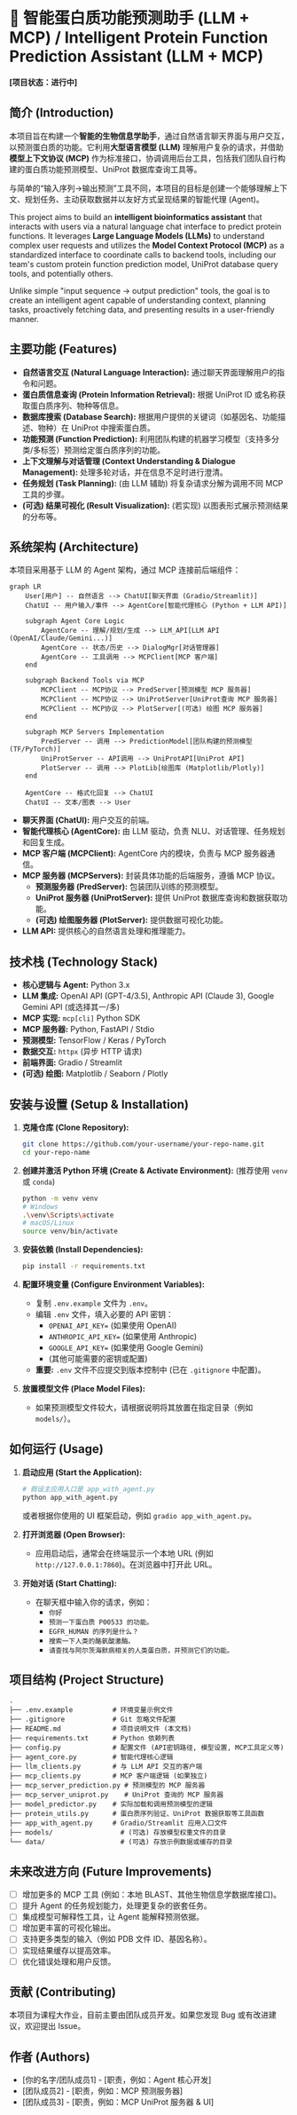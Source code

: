 # 🧬 智能蛋白质功能预测助手 (LLM + MCP) / Intelligent Protein Function Prediction Assistant (LLM + MCP)

**[项目状态：进行中]** 
## 简介 (Introduction)

本项目旨在构建一个**智能的生物信息学助手**，通过自然语言聊天界面与用户交互，以预测蛋白质的功能。它利用**大型语言模型 (LLM)** 理解用户复杂的请求，并借助**模型上下文协议 (MCP)** 作为标准接口，协调调用后台工具，包括我们团队自行构建的蛋白质功能预测模型、UniProt 数据库查询工具等。

与简单的“输入序列->输出预测”工具不同，本项目的目标是创建一个能够理解上下文、规划任务、主动获取数据并以友好方式呈现结果的智能代理 (Agent)。

This project aims to build an **intelligent bioinformatics assistant** that interacts with users via a natural language chat interface to predict protein functions. It leverages **Large Language Models (LLMs)** to understand complex user requests and utilizes the **Model Context Protocol (MCP)** as a standardized interface to coordinate calls to backend tools, including our team's custom protein function prediction model, UniProt database query tools, and potentially others.

Unlike simple "input sequence -> output prediction" tools, the goal is to create an intelligent agent capable of understanding context, planning tasks, proactively fetching data, and presenting results in a user-friendly manner.

## 主要功能 (Features)

*   **自然语言交互 (Natural Language Interaction):** 通过聊天界面理解用户的指令和问题。
*   **蛋白质信息查询 (Protein Information Retrieval):** 根据 UniProt ID 或名称获取蛋白质序列、物种等信息。
*   **数据库搜索 (Database Search):** 根据用户提供的关键词（如基因名、功能描述、物种）在 UniProt 中搜索蛋白质。
*   **功能预测 (Function Prediction):** 利用团队构建的机器学习模型（支持多分类/多标签）预测给定蛋白质序列的功能。
*   **上下文理解与对话管理 (Context Understanding & Dialogue Management):** 处理多轮对话，并在信息不足时进行澄清。
*   **任务规划 (Task Planning):** (由 LLM 辅助) 将复杂请求分解为调用不同 MCP 工具的步骤。
*   **(可选) 结果可视化 (Result Visualization):** (若实现) 以图表形式展示预测结果的分布等。

## 系统架构 (Architecture)

本项目采用基于 LLM 的 Agent 架构，通过 MCP 连接前后端组件：

```mermaid
graph LR
    User[用户] -- 自然语言 --> ChatUI[聊天界面 (Gradio/Streamlit)]
    ChatUI -- 用户输入/事件 --> AgentCore[智能代理核心 (Python + LLM API)]

    subgraph Agent Core Logic
        AgentCore -- 理解/规划/生成 --> LLM_API[LLM API (OpenAI/Claude/Gemini...)]
        AgentCore -- 状态/历史 --> DialogMgr[对话管理器]
        AgentCore -- 工具调用 --> MCPClient[MCP 客户端]
    end

    subgraph Backend Tools via MCP
        MCPClient -- MCP协议 --> PredServer[预测模型 MCP 服务器]
        MCPClient -- MCP协议 --> UniProtServer[UniProt查询 MCP 服务器]
        MCPClient -- MCP协议 --> PlotServer[(可选) 绘图 MCP 服务器]
    end

    subgraph MCP Servers Implementation
        PredServer -- 调用 --> PredictionModel[团队构建的预测模型 (TF/PyTorch)]
        UniProtServer -- API调用 --> UniProtAPI[UniProt API]
        PlotServer -- 调用 --> PlotLib[绘图库 (Matplotlib/Plotly)]
    end

    AgentCore -- 格式化回复 --> ChatUI
    ChatUI -- 文本/图表 --> User
```

*   **聊天界面 (ChatUI):** 用户交互的前端。
*   **智能代理核心 (AgentCore):** 由 LLM 驱动，负责 NLU、对话管理、任务规划和回复生成。
*   **MCP 客户端 (MCPClient):** AgentCore 内的模块，负责与 MCP 服务器通信。
*   **MCP 服务器 (MCPServers):** 封装具体功能的后端服务，遵循 MCP 协议。
    *   **预测服务器 (PredServer):** 包装团队训练的预测模型。
    *   **UniProt 服务器 (UniProtServer):** 提供 UniProt 数据库查询和数据获取功能。
    *   **(可选) 绘图服务器 (PlotServer):** 提供数据可视化功能。
*   **LLM API:** 提供核心的自然语言处理和推理能力。

## 技术栈 (Technology Stack)

*   **核心逻辑与 Agent:** Python 3.x
*   **LLM 集成:** OpenAI API (GPT-4/3.5), Anthropic API (Claude 3), Google Gemini API (或选择其一/多)
*   **MCP 实现:** `mcp[cli]` Python SDK
*   **MCP 服务器:** Python, FastAPI / Stdio
*   **预测模型:** TensorFlow / Keras / PyTorch 
*   **数据交互:** `httpx` (异步 HTTP 请求)
*   **前端界面:** Gradio / Streamlit 
*   **(可选) 绘图:** Matplotlib / Seaborn / Plotly

## 安装与设置 (Setup & Installation)

1.  **克隆仓库 (Clone Repository):**
    ```bash
    git clone https://github.com/your-username/your-repo-name.git
    cd your-repo-name
    ```

2.  **创建并激活 Python 环境 (Create & Activate Environment):** (推荐使用 `venv` 或 `conda`)
    ```bash
    python -m venv venv
    # Windows
    .\venv\Scripts\activate
    # macOS/Linux
    source venv/bin/activate
    ```

3.  **安装依赖 (Install Dependencies):**
    ```bash
    pip install -r requirements.txt
    ```

4.  **配置环境变量 (Configure Environment Variables):**
    *   复制 `.env.example` 文件为 `.env`。
    *   编辑 `.env` 文件，填入必要的 API 密钥：
        *   `OPENAI_API_KEY=` (如果使用 OpenAI)
        *   `ANTHROPIC_API_KEY=` (如果使用 Anthropic)
        *   `GOOGLE_API_KEY=` (如果使用 Google Gemini)
        *   (其他可能需要的密钥或配置)
    *   **重要:** `.env` 文件不应提交到版本控制中 (已在 `.gitignore` 中配置)。

5.  **放置模型文件 (Place Model Files):**
    *   如果预测模型文件较大，请根据说明将其放置在指定目录（例如 `models/`）。

## 如何运行 (Usage)

1.  **启动应用 (Start the Application):**
    ```bash
    # 假设主应用入口是 app_with_agent.py
    python app_with_agent.py
    ```
    或者根据你使用的 UI 框架启动，例如 `gradio app_with_agent.py`。

2.  **打开浏览器 (Open Browser):**
    *   应用启动后，通常会在终端显示一个本地 URL (例如 `http://127.0.0.1:7860`)。在浏览器中打开此 URL。

3.  **开始对话 (Start Chatting):**
    *   在聊天框中输入你的请求，例如：
        *   `你好`
        *   `预测一下蛋白质 P00533 的功能。`
        *   `EGFR_HUMAN 的序列是什么？`
        *   `搜索一下人类的酪氨酸激酶。`
        *   `请查找与阿尔茨海默病相关的人类蛋白质，并预测它们的功能。`

## 项目结构 (Project Structure)

```
.
├── .env.example          # 环境变量示例文件
├── .gitignore            # Git 忽略文件配置
├── README.md             # 项目说明文件 (本文档)
├── requirements.txt      # Python 依赖列表
├── config.py             # 配置文件 (API密钥路径, 模型设置, MCP工具定义等)
├── agent_core.py         # 智能代理核心逻辑
├── llm_clients.py        # 与 LLM API 交互的客户端
├── mcp_clients.py        # MCP 客户端逻辑 (如果独立)
├── mcp_server_prediction.py # 预测模型的 MCP 服务器
├── mcp_server_uniprot.py    # UniProt 查询的 MCP 服务器
├── model_predictor.py    # 实际加载和调用预测模型的逻辑
├── protein_utils.py      # 蛋白质序列验证、UniProt 数据获取等工具函数
├── app_with_agent.py     # Gradio/Streamlit 应用入口文件
├── models/                 # (可选) 存放模型权重文件的目录
└── data/                   # (可选) 存放示例数据或缓存的目录
```

## 未来改进方向 (Future Improvements)

*   [ ] 增加更多的 MCP 工具 (例如：本地 BLAST、其他生物信息学数据库接口)。
*   [ ] 提升 Agent 的任务规划能力，处理更复杂的嵌套任务。
*   [ ] 集成模型可解释性工具，让 Agent 能解释预测依据。
*   [ ] 增加更丰富的可视化输出。
*   [ ] 支持更多类型的输入（例如 PDB 文件 ID、基因名称）。
*   [ ] 实现结果缓存以提高效率。
*   [ ] 优化错误处理和用户反馈。

## 贡献 (Contributing)

本项目为课程大作业，目前主要由团队成员开发。如果您发现 Bug 或有改进建议，欢迎提出 Issue。

## 作者 (Authors)

*   [你的名字/团队成员1] - [职责，例如：Agent 核心开发]
*   [团队成员2] - [职责，例如：MCP 预测服务器]
*   [团队成员3] - [职责，例如：MCP UniProt 服务器 & UI]


